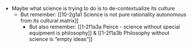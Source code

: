 - Maybe what science is trying to do is to de-contextualize its culture
	- But remember: [[10-2g1a1 Science is not pure rationality autonomous from its cultural matrix]]
		- But also remember: [[1-2f1a3a Peirce - science without special equipment is philosophy]] & [[1-2f1a3b Philosophy without science is “empty ideas”]]

